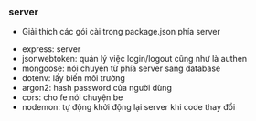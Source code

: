 ### server
* Giải thích các gói cài trong package.json phía server
- express: server
- jsonwebtoken: quản lý việc login/logout cũng như là authen
- mongoose: nói chuyện từ phía server sang database
- dotenv: lấy biến môi trường
- argon2: hash password của người dùng
- cors: cho fe nói chuyện be
- nodemon: tự động khởi động lại server khi code thay đổi